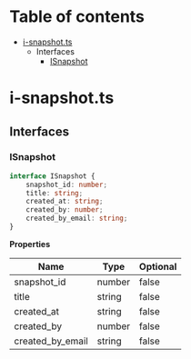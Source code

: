 # Table of contents

* [i-snapshot.ts][SourceFile-35]
    * Interfaces
        * [ISnapshot][InterfaceDeclaration-20]

# i-snapshot.ts

## Interfaces

### ISnapshot

```typescript
interface ISnapshot {
    snapshot_id: number;
    title: string;
    created_at: string;
    created_by: number;
    created_by_email: string;
}
```

**Properties**

| Name             | Type   | Optional |
| ---------------- | ------ | -------- |
| snapshot_id      | number | false    |
| title            | string | false    |
| created_at       | string | false    |
| created_by       | number | false    |
| created_by_email | string | false    |

[SourceFile-35]: i-snapshot.md#i-snapshotts
[InterfaceDeclaration-20]: i-snapshot.md#isnapshot